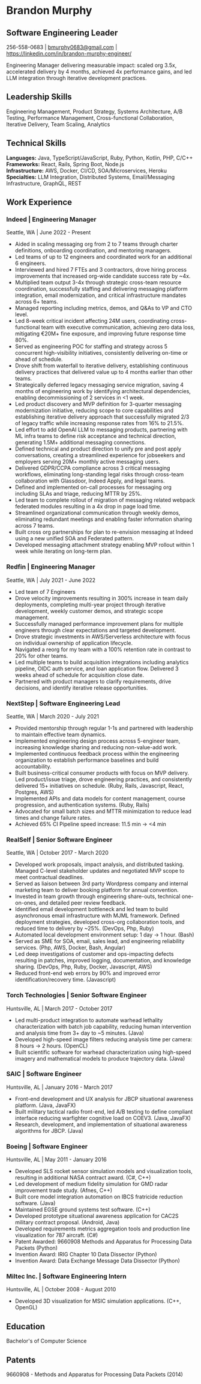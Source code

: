 # Brandon Murphy

## Software Engineering Leader

256-558-0683 | bmurphy0683@gmail.com | https://linkedin.com/in/brandon-murphy-engineer/

Engineering Manager delivering measurable impact: scaled org 3.5x, accelerated delivery by 4 months, achieved 4x performance gains, and led LLM integration through iterative development practices.

## Leadership Skills

Engineering Management, Product Strategy, Systems Architecture, A/B Testing, Performance Management, Cross-functional Collaboration, Iterative Delivery, Team Scaling, Analytics

## Technical Skills

**Languages:** Java, TypeScript/JavaScript, Ruby, Python, Kotlin, PHP, C/C++  
**Frameworks:** React, Rails, Spring Boot, Node.js  
**Infrastructure:** AWS, Docker, CI/CD, SOA/Microservices, Heroku  
**Specialties:** LLM Integration, Distributed Systems, Email/Messaging Infrastructure, GraphQL, REST

## Work Experience

### Indeed | Engineering Manager

Seattle, WA | June 2022 \- Present

* Aided in scaling messaging org from 2 to 7 teams through charter definitions, onboarding coordination, and mentoring managers.  
* Led teams of up to 12 engineers and coordinated work for an additional 6 engineers.  
* Interviewed and hired 7 FTEs and 3 contractors, drove hiring process improvements that increased org-wide candidate success rate by ~4x.  
* Multiplied team output 3-4x through strategic cross-team resource coordination, successfully staffing and delivering messaging platform integration, email modernization, and critical infrastructure mandates across 6+ teams.  
* Managed reporting including metrics, demos, and Q&As to VP and CTO level.  
* Led 8-week critical incident affecting 24M users, coordinating cross-functional team with executive communication, achieving zero data loss, mitigating €20M+ fine exposure, and improving future response time 80%.  
* Served as engineering POC for staffing and strategy across 5 concurrent high-visibility initiatives, consistently delivering on-time or ahead of schedule.  
* Drove shift from waterfall to iterative delivery, establishing continuous delivery practices that delivered value up to 4 months earlier than other teams.  
* Strategically deferred legacy messaging service migration, saving 4 months of engineering work by identifying architectural dependencies, enabling decommissioning of 2 services in <1 week.  
* Led product discovery and MVP definition for 3-quarter messaging modernization initiative, reducing scope to core capabilities and establishing iterative delivery approach that successfully migrated 2/3 of legacy traffic while increasing response rates from 16% to 21.5%.
* Led effort to add OpenAI LLM to messaging products, partnering with ML infra teams to define risk acceptance and technical direction, generating 1.5M+ additional messaging connections.   
* Defined technical and product direction to unify pre and post apply conversations, creating a streamlined experience for jobseekers and employers serving 20M+ monthly active messaging users.   
* Delivered GDPR/CCPA compliance across 3 critical messaging workflows, eliminating long-standing legal risks through cross-team collaboration with Glassdoor, Indeed Apply, and legal teams.  
* Defined and implemented on-call processes for messaging org including SLAs and triage, reducing MTTR by 25%.  
* Led team to complete rollout of migration of messaging related webpack federated modules resulting in a 4x drop in page load time.  
* Streamlined organizational communication through weekly demos, eliminating redundant meetings and enabling faster information sharing across 7 teams.  
* Built cross org partnerships for plan to re-envision messaging at Indeed using a new unified SOA and Federated pattern.  
* Developed messaging attachment strategy enabling MVP rollout within 1 week while iterating on long-term plan.

### Redfin | Engineering Manager

Seattle, WA | July 2021 \- June 2022

* Led team of 7 Engineers  
* Drove velocity improvements resulting in 300% increase in team daily deployments, completing multi-year project through iterative development, weekly customer demos, and strategic scope management.  
* Successfully managed performance improvement plans for multiple engineers through clear expectations and targeted development.  
* Drove strategic investments in AWS/Serverless architecture with focus on individual ownership of application lifecycle.   
* Navigated a reorg for my team with a 100% retention rate in contrast to 20% for other teams.  
* Led multiple teams to build acquisition integrations including analytics pipeline, OIDC auth service, and loan application flow. Delivered 3 weeks ahead of schedule for acquisition close date.  
* Partnered with product managers to clarify requirements, drive decisions, and identify iterative release opportunities.

### NextStep | Software Engineering Lead

Seattle, WA | March 2020 \- July 2021

* Provided mentorship through regular 1-1s and partnered with leadership to maintain effective team dynamics.  
* Implemented engineering design process across 5-engineer team, increasing knowledge sharing and reducing non-value-add work.  
* Implemented continuous feedback process within the engineering organization to establish performance baselines and build accountability.  
* Built business-critical consumer products with focus on MVP delivery. Led product/issue triage, drove engineering practices, and consistently delivered 15+ initiatives on schedule. (Ruby, Rails, Javascript, React, Postgres, AWS)  
* Implemented APIs and data models for content management, course progression, and authentication systems. (Ruby, Rails)  
* Advocated for small batch sizes and MTTR minimization to reduce lead times and change failure rates.  
* Achieved 65% CI Pipeline speed increase: 11.5 min → <4 min

### RealSelf  | Senior Software Engineer

Seattle, WA | October 2017 \- March 2020

* Developed work proposals, impact analysis, and distributed tasking. Managed C-level stakeholder updates and negotiated MVP scope to meet contractual deadlines.  
* Served as liaison between 3rd party Wordpress company and internal marketing team to deliver booking platform for annual convention.  
* Invested in team growth through engineering share-outs, technical one-on-ones, and detailed peer review feedback.  
* Identified email development bottleneck and led team to build asynchronous email infrastructure with MJML framework. Defined deployment strategies, developed cross-org collaboration tools, and reduced time to delivery by ~25%. (DevOps, Php, Ruby)  
* Automated local development environment setup: 1 day → 1 hour. (Bash)  
* Served as SME for SOA, email, sales lead, and engineering reliability services. (Php, AWS, Docker, Bash, Angular)  
* Led deep investigations of customer and ops-impacting defects resulting in patches, improved logging, documentation, and knowledge sharing. (DevOps, Php, Ruby, Docker, Javascript, AWS)  
* Reduced front-end web errors by 90% and improved error identification/recovery time. (Javascript)

### Torch Technologies | Senior Software Engineer

Huntsville, AL | March 2017 \- October 2017

* Led multi-product integration to automate warhead lethality characterization with batch job capability, reducing human intervention and analysis time from 3+ day to ~5 minutes. (Java)  
* Developed high-speed image filters reducing analysis time per camera: 8 hours → 2 hours. (OpenCL)  
* Built scientific software for warhead characterization using high-speed imagery and mathematical models to produce trajectory data. (Java)

### SAIC | Software Engineer

Huntsville, AL | January 2016 \- March 2017

* Front-end development and UX analysis for JBCP situational awareness platform. (Java, JavaFX)  
* Built military tactical radio front-end, led A/B testing to define compliant interface reducing warfighter cognitive load on COEV3. (Java, JavaFX)  
* Research, development, and implementation of situational awareness algorithms for JBCP. (Java)

### Boeing | Software Engineer

Huntsville, AL | May 2011 \- January 2016

* Developed SLS rocket sensor simulation models and visualization tools, resulting in additional NASA contract award. (C\#, C++)  
* Led development of medium fidelity simulation for GMD radar improvement trade study. (Afnes, C++)  
* Built core model integration automation on IBCS fratricide reduction software. (Java)  
* Maintained EGSE ground systems test software. (C++)  
* Developed prototype situational awareness application for CAC2S military contract proposal. (Android, Java)  
* Developed requirements metrics aggregation tools and production line visualization for 787 aircraft. (C\#)  
* Patent Awarded: 9660908 Methods and Apparatus for Processing Data Packets (Python)  
* Invention Award: IRIG Chapter 10 Data Dissector (Python)  
* Invention Award: Data Exchange Message Data Dissector (Python)

### Miltec Inc. | Software Engineering Intern

Huntsville, AL | October 2008 \- August 2010

* Developed 3D visualization for MSIC simulation applications. (C++, OpenGL)

## Education

Bachelor's of Computer Science

## Patents

9660908 \- Methods and Apparatus for Processing Data Packets (2014)

